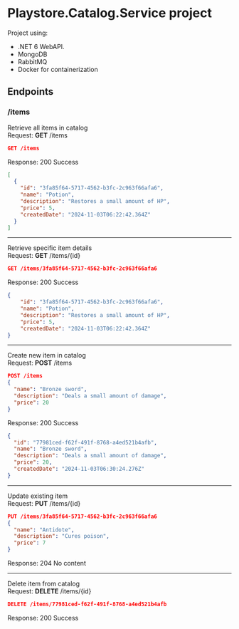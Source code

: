 # Playstore.Catalog.Service project
Project using:
- .NET 6 WebAPI.
- MongoDB
- RabbitMQ
- Docker for containerization

## Endpoints
### /items

Retrieve all items in catalog  
Request: **GET** /items  
``` json
GET /items
```
Response: 200 Success  
``` json
[
  {
    "id": "3fa85f64-5717-4562-b3fc-2c963f66afa6",
    "name": "Potion",
    "description": "Restores a small amount of HP",
    "price": 5,
    "createdDate": "2024-11-03T06:22:42.364Z"
  }
]
```

---

Retrieve specific item details  
Request: **GET** /items/{id}  
``` json
GET /items/3fa85f64-5717-4562-b3fc-2c963f66afa6
```
Response: 200 Success  
``` json
{
    "id": "3fa85f64-5717-4562-b3fc-2c963f66afa6",
    "name": "Potion",
    "description": "Restores a small amount of HP",
    "price": 5,
    "createdDate": "2024-11-03T06:22:42.364Z"
}
```

---

Create new item in catalog  
Request: **POST** /items  
``` json
POST /items
{
  "name": "Bronze sword",
  "description": "Deals a small amount of damage",
  "price": 20
}
```
Response: 200 Success  
``` json
{
  "id": "77981ced-f62f-491f-8768-a4ed521b4afb",
  "name": "Bronze sword",
  "description": "Deals a small amount of damage",
  "price": 20,
  "createdDate": "2024-11-03T06:30:24.276Z"
}
```

---

Update existing item  
Request: **PUT** /items/{id}  
``` json
PUT /items/3fa85f64-5717-4562-b3fc-2c963f66afa6
{
  "name": "Antidote",
  "description": "Cures poison",
  "price": 7
}
```
Response: 204 No content  

---

Delete item from catalog  
Request: **DELETE** /items/{id}  
``` json
DELETE /items/77981ced-f62f-491f-8768-a4ed521b4afb
```
Response: 200 Success  